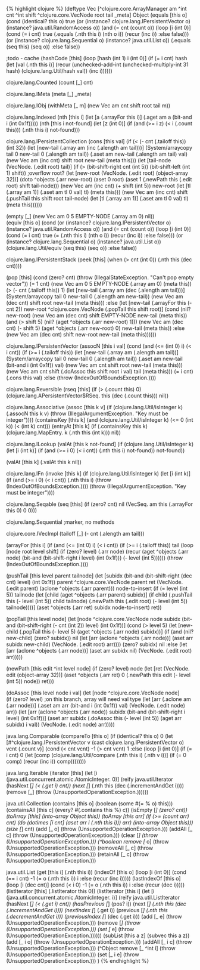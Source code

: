 {% highlight clojure %}
(deftype Vec [^clojure.core.ArrayManager am ^int cnt ^int shift ^clojure.core.VecNode root tail _meta]
  Object
  (equals [this o]
    (cond 
     (identical? this o) true
     (or (instance? clojure.lang.IPersistentVector o) (instance? java.util.RandomAccess o))
       (and (= cnt (count o))
            (loop [i (int 0)]
              (cond
               (= i cnt) true
               (.equals (.nth this i) (nth o i)) (recur (inc i))
               :else false)))
     (or (instance? clojure.lang.Sequential o) (instance? java.util.List o))
       (.equals (seq this) (seq o))
     :else false))

  ;todo - cache
  (hashCode [this]
    (loop [hash (int 1) i (int 0)]
      (if (= i cnt)
        hash
        (let [val (.nth this i)]
          (recur (unchecked-add-int (unchecked-multiply-int 31 hash) 
                                (clojure.lang.Util/hash val)) 
                 (inc i))))))

  clojure.lang.Counted
  (count [_] cnt)

  clojure.lang.IMeta
  (meta [_] _meta)

  clojure.lang.IObj
  (withMeta [_ m] (new Vec am cnt shift root tail m))

  clojure.lang.Indexed
  (nth [this i]
    (let [a (.arrayFor this i)]
      (.aget am a (bit-and i (int 0x1f)))))
  (nth [this i not-found]
       (let [z (int 0)]
         (if (and (>= i z) (< i (.count this)))
           (.nth this i)
           not-found)))

  clojure.lang.IPersistentCollection
  (cons [this val]
     (if (< (- cnt (.tailoff this)) (int 32))
      (let [new-tail (.array am (inc (.alength am tail)))]
        (System/arraycopy tail 0 new-tail 0 (.alength am tail))
        (.aset am new-tail (.alength am tail) val)
        (new Vec am (inc cnt) shift root new-tail (meta this)))
      (let [tail-node (VecNode. (.edit root) tail)] 
        (if (> (bit-shift-right cnt (int 5)) (bit-shift-left (int 1) shift)) ;overflow root?
          (let [new-root (VecNode. (.edit root) (object-array 32))]
            (doto ^objects (.arr new-root)
              (aset 0 root)
              (aset 1 (.newPath this (.edit root) shift tail-node)))
            (new Vec am (inc cnt) (+ shift (int 5)) new-root (let [tl (.array am 1)] (.aset am  tl 0 val) tl) (meta this)))
          (new Vec am (inc cnt) shift (.pushTail this shift root tail-node) 
                 (let [tl (.array am 1)] (.aset am  tl 0 val) tl) (meta this))))))

  (empty [_] (new Vec am 0 5 EMPTY-NODE (.array am 0) nil))                             
  (equiv [this o]
    (cond 
     (or (instance? clojure.lang.IPersistentVector o) (instance? java.util.RandomAccess o))
       (and (= cnt (count o))
            (loop [i (int 0)]
              (cond
               (= i cnt) true
               (= (.nth this i) (nth o i)) (recur (inc i))
               :else false)))
     (or (instance? clojure.lang.Sequential o) (instance? java.util.List o))
       (clojure.lang.Util/equiv (seq this) (seq o))
     :else false))

  clojure.lang.IPersistentStack
  (peek [this]
    (when (> cnt (int 0)) 
      (.nth this (dec cnt))))

  (pop [this]
   (cond
    (zero? cnt) 
      (throw (IllegalStateException. "Can't pop empty vector"))
    (= 1 cnt) 
      (new Vec am 0 5 EMPTY-NODE (.array am 0) (meta this))
    (> (- cnt (.tailoff this)) 1)
      (let [new-tail (.array am (dec (.alength am tail)))]
        (System/arraycopy tail 0 new-tail 0 (.alength am new-tail))
        (new Vec am (dec cnt) shift root new-tail (meta this)))
    :else
      (let [new-tail (.arrayFor this (- cnt 2))
            new-root ^clojure.core.VecNode (.popTail this shift root)]
        (cond
         (nil? new-root) 
           (new Vec am (dec cnt) shift EMPTY-NODE new-tail (meta this))
         (and (> shift 5) (nil? (aget ^objects (.arr new-root) 1)))
           (new Vec am (dec cnt) (- shift 5) (aget ^objects (.arr new-root) 0) new-tail (meta this))
         :else
           (new Vec am (dec cnt) shift new-root new-tail (meta this))))))

  clojure.lang.IPersistentVector
  (assocN [this i val]
    (cond 
     (and (<= (int 0) i) (< i cnt))
       (if (>= i (.tailoff this))
         (let [new-tail (.array am (.alength am tail))]
           (System/arraycopy tail 0 new-tail 0 (.alength am tail))
           (.aset am new-tail (bit-and i (int 0x1f)) val)
           (new Vec am cnt shift root new-tail (meta this)))
         (new Vec am cnt shift (.doAssoc this shift root i val) tail (meta this)))
     (= i cnt) (.cons this val)
     :else (throw (IndexOutOfBoundsException.))))
  
  clojure.lang.Reversible
  (rseq [this]
        (if (> (.count this) 0)
          (clojure.lang.APersistentVector$RSeq. this (dec (.count this)))
          nil))
  
  clojure.lang.Associative
  (assoc [this k v]
    (if (clojure.lang.Util/isInteger k)
      (.assocN this k v)
      (throw (IllegalArgumentException. "Key must be integer"))))
  (containsKey [this k]
    (and (clojure.lang.Util/isInteger k)
         (<= 0 (int k))
         (< (int k) cnt)))
  (entryAt [this k]
    (if (.containsKey this k)
      (clojure.lang.MapEntry. k (.nth this (int k)))
      nil))

  clojure.lang.ILookup
  (valAt [this k not-found]
    (if (clojure.lang.Util/isInteger k)
      (let [i (int k)]
        (if (and (>= i 0) (< i cnt))
          (.nth this i)
          not-found))
      not-found))

  (valAt [this k] (.valAt this k nil))

  clojure.lang.IFn
  (invoke [this k]
    (if (clojure.lang.Util/isInteger k)
      (let [i (int k)]
        (if (and (>= i 0) (< i cnt))
          (.nth this i)
          (throw (IndexOutOfBoundsException.))))
      (throw (IllegalArgumentException. "Key must be integer"))))

  
  clojure.lang.Seqable
  (seq [this] 
    (if (zero? cnt) 
      nil
      (VecSeq. am this (.arrayFor this 0) 0 0)))

  clojure.lang.Sequential ;marker, no methods

  clojure.core.IVecImpl
  (tailoff [_] 
    (- cnt (.alength am tail)))

  (arrayFor [this i]
    (if (and  (<= (int 0) i) (< i cnt))
      (if (>= i (.tailoff this))
        tail
        (loop [node root level shift]
          (if (zero? level)
            (.arr node)
            (recur (aget ^objects (.arr node) (bit-and (bit-shift-right i level) (int 0x1f))) 
                   (- level (int 5))))))
      (throw (IndexOutOfBoundsException.))))

  (pushTail [this level parent tailnode]
    (let [subidx (bit-and (bit-shift-right (dec cnt) level) (int 0x1f))
          parent ^clojure.core.VecNode parent
          ret (VecNode. (.edit parent) (aclone ^objects (.arr parent)))
          node-to-insert (if (= level (int 5))
                           tailnode
                           (let [child (aget ^objects (.arr parent) subidx)]
                             (if child
                               (.pushTail this (- level (int 5)) child tailnode)
                               (.newPath this (.edit root) (- level (int 5)) tailnode))))]
      (aset ^objects (.arr ret) subidx node-to-insert)
      ret))

  (popTail [this level node]
    (let [node ^clojure.core.VecNode node
          subidx (bit-and (bit-shift-right (- cnt (int 2)) level) (int 0x1f))]
      (cond
       (> level 5) 
         (let [new-child (.popTail this (- level 5) (aget ^objects (.arr node) subidx))]
           (if (and (nil? new-child) (zero? subidx))
             nil
             (let [arr (aclone ^objects (.arr node))]
               (aset arr subidx new-child)
               (VecNode. (.edit root) arr))))
       (zero? subidx) nil
       :else (let [arr (aclone ^objects (.arr node))]
               (aset arr subidx nil)
               (VecNode. (.edit root) arr)))))

  (newPath [this edit ^int level node]
    (if (zero? level)
      node
      (let [ret (VecNode. edit (object-array 32))]
        (aset ^objects (.arr ret) 0 (.newPath this edit (- level (int 5)) node))
        ret)))

  (doAssoc [this level node i val]
    (let [node ^clojure.core.VecNode node]       
      (if (zero? level)
        ;on this branch, array will need val type
        (let [arr (.aclone am (.arr node))]
          (.aset am arr (bit-and i (int 0x1f)) val)
          (VecNode. (.edit node) arr))
        (let [arr (aclone ^objects (.arr node))
              subidx (bit-and (bit-shift-right i level) (int 0x1f))]
          (aset arr subidx (.doAssoc this (- level (int 5)) (aget arr subidx) i val))
          (VecNode. (.edit node) arr)))))

  java.lang.Comparable
  (compareTo [this o]
    (if (identical? this o)
      0
      (let [#^clojure.lang.IPersistentVector v (cast clojure.lang.IPersistentVector o)
            vcnt (.count v)]
        (cond
          (< cnt vcnt) -1
          (> cnt vcnt) 1
          :else
            (loop [i (int 0)]
              (if (= i cnt)
                0
                (let [comp (clojure.lang.Util/compare (.nth this i) (.nth v i))]
                  (if (= 0 comp)
                    (recur (inc i))
                    comp))))))))

  java.lang.Iterable
  (iterator [this]
    (let [i (java.util.concurrent.atomic.AtomicInteger. 0)]
      (reify java.util.Iterator
        (hasNext [_] (< (.get i) cnt))
        (next [_] (.nth this (dec (.incrementAndGet i))))
        (remove [_] (throw (UnsupportedOperationException.))))))

  java.util.Collection
  (contains [this o] (boolean (some #(= % o) this)))
  (containsAll [this c] (every? #(.contains this %) c))
  (isEmpty [_] (zero? cnt))
  (toArray [this] (into-array Object this))
  (toArray [this arr]
    (if (>= (count arr) cnt)
      (do
        (dotimes [i cnt]
          (aset arr i (.nth this i)))
        arr)
      (into-array Object this)))
  (size [_] cnt)
  (add [_ o] (throw (UnsupportedOperationException.)))
  (addAll [_ c] (throw (UnsupportedOperationException.)))
  (clear [_] (throw (UnsupportedOperationException.)))
  (^boolean remove [_ o] (throw (UnsupportedOperationException.)))
  (removeAll [_ c] (throw (UnsupportedOperationException.)))
  (retainAll [_ c] (throw (UnsupportedOperationException.)))

  java.util.List
  (get [this i] (.nth this i))
  (indexOf [this o]
    (loop [i (int 0)]
      (cond
        (== i cnt) -1
        (= o (.nth this i)) i
        :else (recur (inc i)))))
  (lastIndexOf [this o]
    (loop [i (dec cnt)]
      (cond
        (< i 0) -1
        (= o (.nth this i)) i
        :else (recur (dec i)))))
  (listIterator [this] (.listIterator this 0))
  (listIterator [this i]
    (let [i (java.util.concurrent.atomic.AtomicInteger. i)]
      (reify java.util.ListIterator
        (hasNext [_] (< (.get i) cnt))
        (hasPrevious [_] (pos? i))
        (next [_] (.nth this (dec (.incrementAndGet i))))
        (nextIndex [_] (.get i))
        (previous [_] (.nth this (.decrementAndGet i)))
        (previousIndex [_] (dec (.get i)))
        (add [_ e] (throw (UnsupportedOperationException.)))
        (remove [_] (throw (UnsupportedOperationException.)))
        (set [_ e] (throw (UnsupportedOperationException.))))))
  (subList [this a z] (subvec this a z))
  (add [_ i o] (throw (UnsupportedOperationException.)))
  (addAll [_ i c] (throw (UnsupportedOperationException.)))
  (^Object remove [_ ^int i] (throw (UnsupportedOperationException.)))
  (set [_ i e] (throw (UnsupportedOperationException.)))
)
{% endhighlight %}
